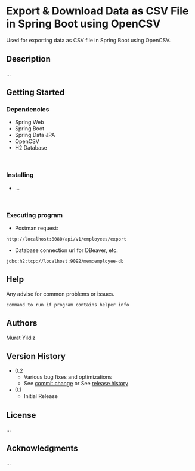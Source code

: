 # Export &amp; Download Data as CSV File in Spring Boot using OpenCSV
Used for exporting data as CSV file in Spring Boot using OpenCSV.

## Description

...

## Getting Started

### Dependencies

* Spring Web
* Spring Boot
* Spring Data JPA
* OpenCSV
* H2 Database

<br/>

### Installing

* ...

<br/>

### Executing program

* Postman request:

```
http://localhost:8080/api/v1/employees/export
```

* Database connection url for DBeaver, etc.

```
jdbc:h2:tcp://localhost:9092/mem:employee-db
```


## Help

Any advise for common problems or issues.
```
command to run if program contains helper info
```


## Authors
Murat Yıldız

## Version History

* 0.2
    * Various bug fixes and optimizations
    * See [commit change]() or See [release history]()
* 0.1
    * Initial Release

## License

...

## Acknowledgments
...